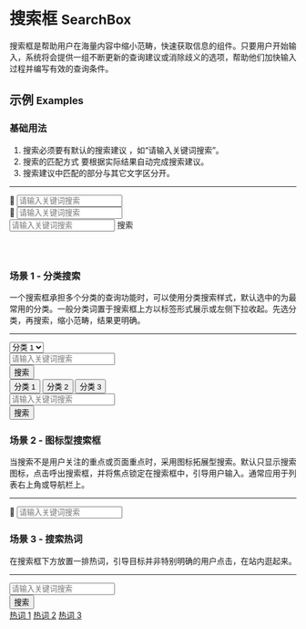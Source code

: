 # 搜索框 <small>SearchBox</small>

搜索框是帮助用户在海量内容中缩小范畴，快速获取信息的组件。只要用户开始输入，系统将会提供一组不断更新的查询建议或消除歧义的选项，帮助他们加快输入过程并编写有效的查询条件。

## 示例 <small>Examples</small>

<div class="bs-example">
    <div class="content">
        <h3>基础用法</h3>
        <ol>
            <li>搜索必须要有默认的搜索建议 ，如“请输入关键词搜索”。</li>
            <li>搜索的匹配方式 要根据实际结果自动完成搜索建议。</li>
            <li>搜索建议中匹配的部分与其它文字区分开。</li>
        </ol>
        <hr>
        <div>
            <div class="searchbox mb10">
                <span class="brixfont">&#xe61c;</span>
                <input type="text" placeholder="请输入关键词搜索">
            </div>
            <div class="searchbox mb10">
                <span class="brixfont">&#xe61c;</span>
                <input type="text" bx-name="components/suggest" placeholder="请输入关键词搜索">
            </div>
            <div class="input-group">
                <input type="text" class="form-control" bx-name="components/suggest" placeholder="请输入关键词搜索">
                <span class="input-group-addon">搜索</span>
            </div>
        </div>
    </div>
    <pre><code class="hljs html">
    </code></pre>
</div>

<div class="bs-example">
    <div class="content">
        <h3>场景 1 - 分类搜索</h3>
        <p>一个搜索框承担多个分类的查询功能时，可以使用分类搜索样式，默认选中的为最常用的分类。一般分类词置于搜索框上方以标签形式展示或左侧下拉收起。先选分类，再搜索，缩小范畴，结果更明确。</p>
        <hr>
        <div class="bs-example-searchbox-1 mb20">
            <div class="input-group">
                <div class="input-group-btn">
                    <select bx-name="components/dropdown">
                        <option value="1">分类 1</option>
                        <option value="2">分类 2</option>
                        <option value="3">分类 3</option>
                    </select>
                </div>
                <div class="input-group-input">
                    <input type="text" class="form-control" bx-name="components/suggest" placeholder="请输入关键词搜索">
                </div>
                <div class="input-group-btn">
                    <button class="btn btn-default bg-brand" type="button">搜索</button>
                </div>
            </div>
        </div>
        <div class="bs-example-searchbox-2 mb20">
            <div class="input-group-tab">
                <button class="btn btn-default active" type="button">分类 1</button>
                <button class="btn btn-default" type="button">分类 2</button>
                <button class="btn btn-default" type="button">分类 3</button>
            </div>
            <div class="input-group">
                <div class="input-group-input">
                    <input type="text" class="form-control" bx-name="components/suggest" placeholder="请输入关键词搜索">
                </div>
                <div class="input-group-btn">
                    <button class="btn btn-default bg-brand" type="button">搜索</button>
                </div>
            </div>
        </div>
    </div>
</div>

<div class="bs-example">
    <div class="content">
        <h3>场景 2 - 图标型搜索框</h3>
        <p>当搜索不是用户关注的重点或页面重点时，采用图标拓展型搜索。默认只显示搜索图标，点击呼出搜索框，并将焦点锁定在搜索框中，引导用户输入。通常应用于列表右上角或导航栏上。</p>
        <hr>
        <div>
            <div class="searchbox searchbox-simplify mb10">
                <span class="brixfont">&#xe61c;</span>
                <input type="text" placeholder="请输入关键词搜索">
            </div>
        </div>
    </div>
</div>

<div class="bs-example">
    <div class="content">
        <h3>场景 3 - 搜索热词</h3>
        <p>在搜索框下方放置一排热词，引导目标并非特别明确的用户点击，在站内逛起来。</p>
        <hr>
        <div class="bs-example-searchbox-1 mb20">
            <div class="input-group mb10">
                <div class="input-group-input">
                    <input type="text" class="form-control" bx-name="components/suggest" placeholder="请输入关键词搜索">
                </div>
                <div class="input-group-btn">
                    <button class="btn btn-default bg-brand" type="button">搜索</button>
                </div>
            </div>
            <div class="hots">
                <a href="javascript:;">热词 1</a>
                <a href="javascript:;">热词 2</a>
                <a href="javascript:;">热词 3</a>
            </div>
        </div>
    </div>
</div>

<script>
    require(['brix/loader', 'underscore', 'mock'], function(Loader, _, Mock) {
        Loader.boot(function() {
            var data = Mock.mock({
                'list|5-100': ['@NAME', '@NATURAL(1,1000000)', '@CWORD(5,10)']
            }).list

            var suggests = Loader.query('components/suggest')
            _.each(suggests, function(item, index){
                item.on('change.suggest.input', function(event, value) {
                    item.data(
                        _.filter(data, function(item, index){
                            return ('' + item).toLowerCase().indexOf(value.toLowerCase()) !== -1
                        })
                        .sort(function(a, b) {
                            return ('' + a).toLowerCase().indexOf(value.toLowerCase()) - ('' + b).toLowerCase().indexOf(value.toLowerCase())
                        })
                    )
                })
            })
        })
    })
</script>